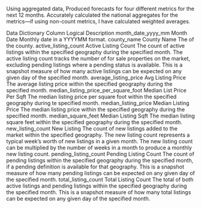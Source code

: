 Using aggregated data, Produced forecasts for four different metrics for the next 12 months. Accurately calculated the national aggregates for the metrics—if using non-count metrics, I have calculated weighted averages.



Data Dictionary
Column	Logical	Description
month_date_yyyy_mm	Month Date	Monthly date in a YYYYMM format.
county_name	County Name	The of the county.
active_listing_count	Active Listing Count	The count of active listings within the specified geography during the specified month. The active listing count tracks the number of for sale properties on the market, excluding pending listings where a pending status is available. This is a snapshot measure of how many active listings can be expected on any given day of the specified month.
average_listing_price	Avg Listing Price	The average listing price within the specified geography during the specified month.
median_listing_price_per_square_foot	Median List Price Per Sqft	The median listing price per square foot within the specified geography during te specified month.
median_listing_price	Median Listing Price	The median listing price within the specified geography during the specified month.
median_square_feet	Median Listing Sqft	The median listing square feet within the specified geography during the specified month.
new_listing_count	New Listing	The count of new listings added to the market within the specified geography. The new listing count represents a typical week’s worth of new listings in a given month. The new listing count can be multiplied by the number of weeks in a month to produce a monthly new listing count.
pending_listing_count	Pending Listing Count	The count of pending listings within the specified geography during the specified month, if a pending definition is available for that geography. This is a snapshot measure of how many pending listings can be expected on any given day of the specified month.
total_listing_count	Total Listing Count	The total of both active listings and pending listings within the specified geography during the specified month. This is a snapshot measure of how many total listings can be expected on any given day of the specified month.
